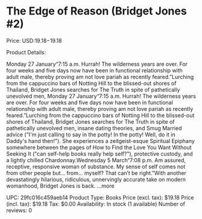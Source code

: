 # The Edge of Reason (Bridget Jones #2)

Price: USD:$19.18-$19.18

Product Details:

Monday 27 January“7:15 a.m. Hurrah! The wilderness years are over. For four weeks and five days now have been in functional relationship with adult male, thereby proving am not love pariah as recently feared.”Lurching from the cappuccino bars of Notting Hill to the blissed-out shores of Thailand, Bridget Jones searches for The Truth in spite of pathetically unevolved men, Monday 27 January“7:15 a.m. Hurrah! The wilderness years are over. For four weeks and five days now have been in functional relationship with adult male, thereby proving am not love pariah as recently feared.”Lurching from the cappuccino bars of Notting Hill to the blissed-out shores of Thailand, Bridget Jones searches for The Truth in spite of pathetically unevolved men, insane dating theories, and Smug Married advice ("I'm just calling to say in the potty! In the potty! Well, do it in Daddy's hand then!"). She experiences a zeitgeist-esque Spiritual Epiphany somewhere between the pages of How to Find the Love You Want Without Seeking It ("can self-help books really help self?"), protective custody, and a lightly chilled Chardonnay.Wednesday 5 March“7:08 p.m. Am assured, receptive, responsive woman of substance. My sense of self comes not from other people but... from... myself? That can’t be right.”With another devastatingly hilarious, ridiculous, unnervingly accurate take on modern womanhood, Bridget Jones is back. ...more

UPC: 29fc016c459aeb14
Product Type: Books
Price (excl. tax): $19.18
Price (incl. tax): $19.18
Tax: $0.00
Availability: In stock (1 available)
Number of reviews: 0